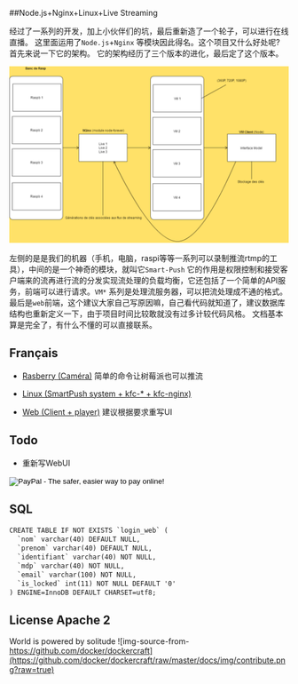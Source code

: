 ##Node.js+Nginx+Linux+Live Streaming


经过了一系列的开发，加上小伙伴们的坑，最后重新造了一个轮子，可以进行在线直播。
这里面运用了`Node.js`+`Nginx` 等模块因此得名。这个项目又什么好处呢? 首先来说一下它的架构。 它的架构经历了三个版本的进化，最后定了这个版本。

![](./img/1.png)

左侧的是是我们的机器（手机，电脑，raspi等等一系列可以录制推流rtmp的工具），中间的是一个神奇的模块，就叫它`Smart-Push` 它的作用是权限控制和接受客户端来的流再进行流的分发实现流处理的负载均衡，它还包括了一个简单的API服务，前端可以进行请求。`VM*` 系列是处理流服务器，可以把流处理成不通的格式。 最后是`web`前端，这个建议大家自己写原因嘛，自己看代码就知道了，建议数据库结构也重新定义一下，由于项目时间比较敢就没有过多计较代码风格。
文档基本算是完全了，有什么不懂的可以直接联系。

## Français

- [Rasberry (Caméra)](https://github.com/qfdk/projetESIR/tree/master/Raspberry
) 简单的命令让树莓派也可以推流

- [Linux (SmartPush system + kfc-* + kfc-nginx)](https://github.com/qfdk/projetESIR/tree/master/Linux)
 
- [Web (Client + player)](https://github.com/qfdk/projetESIR/tree/master/Web) 建议根据要求重写UI

## Todo
- 重新写WebUI

<form action="https://www.paypal.com/cgi-bin/webscr" method="post" target="_top">
<input type="hidden" name="cmd" value="_s-xclick">
<input type="hidden" name="hosted_button_id" value="5AMKZSRXX7SS2">
<input type="image" src="https://www.paypalobjects.com/en_US/i/btn/btn_donate_LG.gif" border="0" name="submit" alt="PayPal - The safer, easier way to pay online!">
<img alt="" border="0" src="https://www.paypalobjects.com/en_US/i/scr/pixel.gif" width="1" height="1">
</form>

## SQL

```
CREATE TABLE IF NOT EXISTS `login_web` (
  `nom` varchar(40) DEFAULT NULL,
  `prenom` varchar(40) DEFAULT NULL,
  `identifiant` varchar(40) NOT NULL,
  `mdp` varchar(40) NOT NULL,
  `email` varchar(100) NOT NULL,
  `is_locked` int(11) NOT NULL DEFAULT '0'
) ENGINE=InnoDB DEFAULT CHARSET=utf8;

```

## License Apache 2
World is powered by solitude
![img-source-from-https://github.com/docker/dockercraft](https://github.com/docker/dockercraft/raw/master/docs/img/contribute.png?raw=true)
